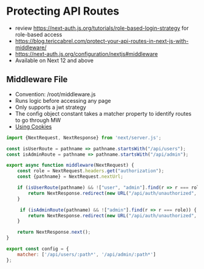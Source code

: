 # Protecting API Routes
- review https://next-auth.js.org/tutorials/role-based-login-strategy for role-based access
- https://blog.tericcabrel.com/protect-your-api-routes-in-next-js-with-middleware/
- https://next-auth.js.org/configuration/nextjs#middleware
- Available on Next 12 and above

## Middleware File
- Convention: <span class="pink monospace">/root/middleware.js</span>
- Runs logic before accessing any page
- Only supports a jwt strategy
- The config object constant takes a matcher property to identify routes to go through MW
- [Using Cookies](https://nextjs.org/docs/advanced-features/middleware#using-cookies)

```js
import {NextRequest, NextResponse} from 'next/server.js';

const isUserRoute = pathname => pathname.startsWith("/api/users");
const isAdminRoute = pathname => pathname.startsWith("/api/admin");

export async function middleware(NextRequest) {
    const role = NextRequest.headers.get("authorization");
    const {pathname} = NextRequest.nextUrl;

    if (isUserRoute(pathname) && !["user", "admin"].find(r => r === role)) {
        return NextResponse.redirect(new URL("/api/auth/unauthorized", NextRequest.url));
    }

     if (isAdminRoute(pathname) && !["admin"].find(r => r === role)) {
        return NextResponse.redirect(new URL("/api/auth/unauthorized", NextRequest.url));
    }

    return NextResponse.next();
}

export const config = {
    matcher: ['/api/users/:path*', '/api/admin/:path*']
};
```